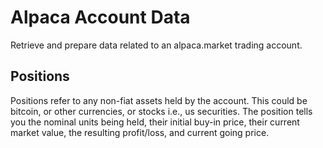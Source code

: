 # Alpaca Account Data
Retrieve and prepare data related to an alpaca.market trading account.

## Positions
Positions refer to any non-fiat assets held by the account.  This could be bitcoin, or other
currencies, or stocks i.e., us securities.  The position tells you the nominal units being held,
their initial buy-in price, their current market value, the resulting profit/loss, and current
going price.
